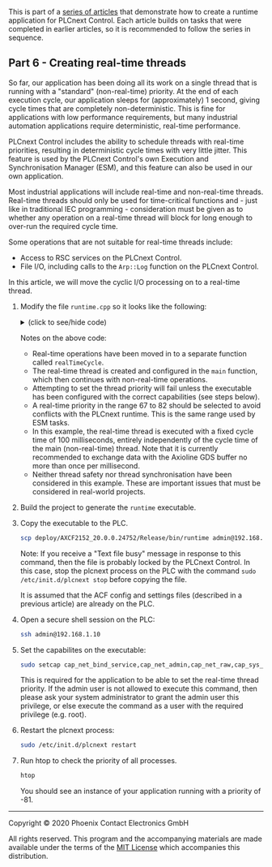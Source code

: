This is part of a [series of articles](https://github.com/PLCnext/SampleRuntime) that demonstrate how to create a runtime application for PLCnext Control. Each article builds on tasks that were completed in earlier articles, so it is recommended to follow the series in sequence.

## Part 6 - Creating real-time threads

So far, our application has been doing all its work on a single thread that is running with a "standard" (non-real-time) priority. At the end of each execution cycle, our application sleeps for (approximately) 1 second, giving cycle times that are completely non-deterministic. This is fine for applications with low performance requirements, but many industrial automation applications require deterministic, real-time performance.

PLCnext Control includes the ability to schedule threads with real-time priorities, resulting in deterministic cycle times with very little jitter. This feature is used by the PLCnext Control's own Execution and Synchronisation Manager (ESM), and this feature can also be used in our own application.

Most industrial applications will include real-time and non-real-time threads. Real-time threads should only be used for time-critical functions and - just like in traditional IEC programming - consideration must be given as to whether any operation on a real-time thread will block for long enough to over-run the required cycle time.

Some operations that are not suitable for real-time threads include:
- Access to RSC services on the PLCnext Control.
- File I/O, including calls to the `Arp::Log` function on the PLCnext Control.

In this article, we will move the cyclic I/O processing on to a real-time thread.

1. Modify the file `runtime.cpp` so it looks like the following:
   <details>
   <summary>(click to see/hide code)</summary>

   ```cpp
   //
   // Copyright (c) 2019 Phoenix Contact GmbH & Co. KG. All rights reserved.
   // Licensed under the MIT. See LICENSE file in the project root for full license information.
   // SPDX-License-Identifier: MIT
   //
   #include "Arp/System/ModuleLib/Module.h"
   #include "Arp/System/Commons/Logging.h"
   #include "Arp/Plc/AnsiC/Gds/DataLayout.h"
   #include "Arp/Plc/AnsiC/Io/FbIoSystem.h"
   #include "Arp/Plc/AnsiC/Io/Axio.h"
   #include "Arp/Plc/AnsiC/Domain/PlcOperationHandler.h"
   #include "Arp/System/Rsc/ServiceManager.hpp"
   #include "Arp/Device/Interface/Services/IDeviceStatusService.hpp"

   #include <syslog.h>
   #include <unistd.h>
   #include <libgen.h>
   #include <thread>
   #include <pthread.h>

   using namespace Arp;
   using namespace Arp::System::Rsc;
   using namespace Arp::Device::Interface::Services;
   using namespace Arp::System::Commons::Diagnostics::Logging;

   bool initialised = false;  // The RSC service is available
   bool processing = false;   // Axioline I/O is available

   IDeviceStatusService::Ptr deviceStatusService;  // Reference to the RSC service
   RscVariant<512> rscBoardTemp;                   // The value returned from the RSC Service
   int8 boardTemp;                                 // The value as an integer

   // Initialise PLCnext RSC services
   void initServices()
   {
      if(!initialised)
      {
         Log::Info("Call of initServices");

         deviceStatusService = ServiceManager::GetService<IDeviceStatusService>();

         if(deviceStatusService != NULL)
         {
            Log::Info("Subscribed to Device Status service");
            initialised = true;
         }
         else
         {
            Log::Error("Could not subscribe to Device Status service");
         }
      }
   }

   // Callback function for the PLC state
   void plcOperationHandler(enum PlcOperation operation)
   {
      switch (operation)
      {
         case PlcOperation_Load:
            Log::Info("Call of PLC Load");
            break;

         case PlcOperation_Setup:
            Log::Info("Call of PLC Setup");
            break;

         case PlcOperation_StartCold:
            Log::Info("Call of PLC Start Cold");
            processing = true;
            break;

         case PlcOperation_StartWarm:
            Log::Info("Call of PLC Start Warm");
            // When this state-change occurs, the firmware is ready to serve requests.
            initServices();
            processing = true;
            break;

         case PlcOperation_StartHot:
            Log::Info("Call of PLC Start Hot");
            processing = true;
            break;

         case PlcOperation_Stop:
            Log::Info("Call of PLC Stop");
            processing = false;
            break;

         case PlcOperation_Reset:
            Log::Info("Call of PLC Reset");
            processing = false;
            break;

         case PlcOperation_Unload:
            Log::Info("Call of PLC Unload");
            processing = false;
            break;

         case PlcOperation_None:
            Log::Info("Call of PLC None");
            break;

         default:
            Log::Error("Call of unknown PLC state");
            break;
      }
   }

   // Read data from a fieldbus input frame
   void readInputData(char* pValue, size_t valueSize)
   {
      TGdsBuffer* gdsBuffer = NULL;

      if(ArpPlcIo_GetBufferPtrByPortName("Arp.Io.AxlC", "Arp.Io.AxlC/0.~DI8", &gdsBuffer))
      {
         size_t offset = 0;
         if(ArpPlcGds_GetVariableOffset(gdsBuffer, "Arp.Io.AxlC/0.~DI8", &offset))
         {
            // Begin read operation, memory buffer will be locked
            char* readDataBufferPage;
            if(ArpPlcGds_BeginRead(gdsBuffer, &readDataBufferPage))
            {
               // Copy data from GDS buffer
               char* dataAddress = readDataBufferPage + offset;
               memcpy(pValue, dataAddress, valueSize);

               // Unlock buffer
               if(!ArpPlcGds_EndRead(gdsBuffer))
               {
                  Log::Error("ArpPlcGds_EndRead failed");
               }
            }
            else
            {
               Log::Error("ArpPlcGds_BeginRead failed");
               ArpPlcGds_EndRead(gdsBuffer);
            }
         }
         else
         {
            Log::Error("ArpPlcGds_GetVariableOffset failed");
         }
      }
      else
      {
         Log::Error("ArpPlcIo_GetBufferPtrByPortName failed");
      }

      // Release the GDS buffer and free internal resources
      if(gdsBuffer != NULL)
      {
         if(!ArpPlcIo_ReleaseGdsBuffer(gdsBuffer))
         {
            Log::Error("ArpPlcIo_ReleaseGdsBuffer failed");
         }
      }
   }

   // Write data to a fieldbus output frame
   void writeOutputData(const char* pValue, size_t valueSize)
   {
      TGdsBuffer* gdsBuffer = NULL;
      if(ArpPlcIo_GetBufferPtrByPortName("Arp.Io.AxlC", "Arp.Io.AxlC/0.~DO8", &gdsBuffer))
      {
         size_t offset = 0;
         if(ArpPlcGds_GetVariableOffset(gdsBuffer, "Arp.Io.AxlC/0.~DO8", &offset))
         {
            // Begin write operation, memory buffer will be locked
            char* dataBufferPage = NULL;
            if(ArpPlcGds_BeginWrite(gdsBuffer, &dataBufferPage))
            {
               // Copy data to GDS buffer
               char* dataAddress = dataBufferPage + offset;
               memcpy(dataAddress, pValue, valueSize);

               // Unlock buffer
               if(!ArpPlcGds_EndWrite(gdsBuffer))
               {
                  Log::Error("ArpPlcGds_EndWrite failed");
               }
            }
            else
            {
               Log::Error("ArpPlcGds_BeginWrite failed");
               ArpPlcGds_EndWrite(gdsBuffer);
            }
         }
         else
         {
            Log::Error("ArpPlcGds_GetVariableOffset failed");
         }
      }
      else
      {
         Log::Error("ArpPlcIo_GetBufferPtrByPortName failed");
      }

      // Release the GDS buffer and free internal resources
      if(gdsBuffer != NULL)
      {
         if(!ArpPlcIo_ReleaseGdsBuffer(gdsBuffer))
         {
            Log::Error("ArpPlcIo_ReleaseGdsBuffer failed");
         }
      }
   }

   // This function will be executed on a real-time thread
   void* realTimeCycle(void* p)
   {
      using clock = std::chrono::steady_clock;

      // Set the cycle time
      const auto cycle_time = std::chrono::microseconds{100000};
      auto next_cycle = clock::now() + cycle_time;

      // Declare a process data item
      uint8_t value = 0;

      while (true)
      {
         if (processing)
         {
            // Read process inputs
            readInputData((char*)&value, sizeof(value));

            // Perform application-specific processing
            // In this case, simply invert the process data bits
            value = ~value;

            // Write process outputs
            writeOutputData((char*)&value, sizeof(value));
         }

         // Wait for the next cycle
         std::this_thread::sleep_until(next_cycle);
         next_cycle += cycle_time;
      }
   }

   // This function creates a real-time thread and then
   // continues with non-real-time operations
   int main(int argc, char** argv)
   {
      // Variables required to create the real-time thread
      pthread_t realTimeThread;
      struct sched_param param;
      param.sched_priority = 80;
      pthread_attr_t attr;

      // Register the status update callback
      // This is important to get the status of the "firmware ready" event, "PlcOperation_StartWarm"
      ArpPlcDomain_SetHandler(plcOperationHandler);

      // Ask plcnext for access to its services
      // Use syslog for logging until the PLCnext logger is ready
      openlog ("runtime", LOG_CONS | LOG_PID | LOG_NDELAY, LOG_LOCAL1);

      // Process command line arguments
      string acfSettingsRelPath("");

      if(argc != 2)
      {
         syslog (LOG_ERR, "Invalid command line arguments. Only relative path to the acf.settings file must be passed");
         return -1;
      }
      else
      {
         acfSettingsRelPath = argv[1];
         syslog(LOG_INFO, string("Arg Acf settings file path: " + acfSettingsRelPath).c_str());
      }

      char szExePath[PATH_MAX];
      ssize_t count = readlink("/proc/self/exe", szExePath, PATH_MAX);
      string strDirPath;
      if (count != -1) {
         strDirPath = dirname(szExePath);
      }
      string strSettingsFile(strDirPath);
         strSettingsFile += "/" + acfSettingsRelPath;
      syslog(LOG_INFO, string("Acf settings file path: " + strSettingsFile).c_str());

      // Intialize PLCnext module application
      // Arguments:
      //  arpBinaryDir:    Path to Arp binaries
      //  applicationName: Arbitrary Name of Application
      //  acfSettingsPath: Path to *.acf.settings document to set application up
      if (ArpSystemModule_Load("/usr/lib", "runtime", strSettingsFile.c_str()) != 0)
      {
         syslog (LOG_ERR, "Could not load Arp System Module");
         return -1;
      }
      syslog (LOG_INFO, "Loaded Arp System Module");
      closelog();

      // Create the real-time thread
      if(pthread_attr_init(&attr) == 0)
      {
         if(pthread_attr_setschedpolicy(&attr, SCHED_FIFO) == 0)
         {
            if(pthread_attr_setschedparam(&attr, &param) == 0)
            {
               if(pthread_attr_setinheritsched(&attr, PTHREAD_EXPLICIT_SCHED) == 0)
               {
                  // This call will fail due to insufficient permissions,
                  // if the process was not configured with the correct capabilities.
                  // Make sure to set the capabilities on the executable
                  // after *every* deployment to the target!
                  if(pthread_create(&realTimeThread, &attr, realTimeCycle, NULL) != 0)
                  {
                     Log::Error("Error calling pthread_create (realtime thread)");
                  }
               }
               else
               {
                  Log::Error("Error calling pthread_attr_setinheritsched");
               }
            }
            else
            {
               Log::Error("Error calling pthread_attr_setschedparam");
            }
         }
         else
         {
            Log::Error("Error calling pthread_attr_setschedpolicy");
         }
      }
      else
      {
         Log::Error("Error calling pthread_attr_init");
      }

      // Continue with non-real-time operations
      while (true)
      {
         if (initialised)
         {
            // Get the board temperature and write it to file
            rscBoardTemp = deviceStatusService->GetItem("Status.Board.Temperature.Centigrade");
            rscBoardTemp.CopyTo(boardTemp);
            Log::Info("Current PLC board temperature is {0:d}°C", boardTemp);
         }

         // Wait a short time before repeating
         sleep(1);
      }
   }
   ```

   </details>

   Notes on the above code:
   - Real-time operations have been moved in to a separate function called `realTimeCycle`.
   - The real-time thread is created and configured in the `main` function, which then continues with non-real-time operations.
   - Attempting to set the thread priority will fail unless the executable has been configured with the correct capabilities (see steps below).
   - A real-time priority in the range 67 to 82 should be selected to avoid conflicts with the PLCnext runtime. This is the same range used by ESM tasks. 
   - In this example, the real-time thread is executed with a fixed cycle time of 100 milliseconds, entirely independently of the cycle time of the main (non-real-time) thread. Note that it is currently recommended to exchange data with the Axioline GDS buffer no more than once per millisecond.
   - Neither thread safety nor thread synchronisation have been considered in this example. These are important issues that must be considered in real-world projects.

1. Build the project to generate the `runtime` executable.

1. Copy the executable to the PLC.

   ```bash
   scp deploy/AXCF2152_20.0.0.24752/Release/bin/runtime admin@192.168.1.10:~/projects/runtime
   ```

   Note: If you receive a "Text file busy" message in response to this command, then the file is probably locked by the PLCnext Control. In this case, stop the plcnext process on the PLC with the command `sudo /etc/init.d/plcnext stop` before copying the file.

   It is assumed that the ACF config and settings files (described in a previous article) are already on the PLC.

1. Open a secure shell session on the PLC:

   ```bash
   ssh admin@192.168.1.10
   ```

1. Set the capabilites on the executable:

   ```bash
   sudo setcap cap_net_bind_service,cap_net_admin,cap_net_raw,cap_sys_boot,cap_sys_nice,cap_sys_time+ep projects/runtime/runtime
   ```

   This is required for the application to be able to set the real-time thread priority. If the admin user is not allowed to execute this command, then please ask your system administrator to grant the admin user this privilege, or else execute the command as a user with the required privilege (e.g. root).

1. Restart the plcnext process:

   ```bash
   sudo /etc/init.d/plcnext restart
   ```

1. Run htop to check the priority of all processes.

   ```bash
   htop
   ```

   You should see an instance of your application running with a priority of -81.

---

Copyright © 2020 Phoenix Contact Electronics GmbH

All rights reserved. This program and the accompanying materials are made available under the terms of the [MIT License](http://opensource.org/licenses/MIT) which accompanies this distribution.
